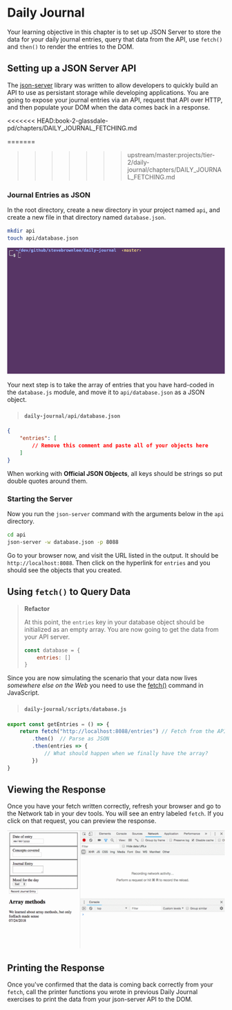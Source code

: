 # Daily Journal

Your learning objective in this chapter is to set up JSON Server to store the data for your daily journal entries, query that data from the API, use `fetch()` and `then()` to render the entries to the DOM.

## Setting up a JSON Server API

The [json-server](https://github.com/typicode/json-server) library was written to allow developers to quickly build an API to use as persistant storage while developing applications. You are going to expose your journal entries via an API, request that API over HTTP, and then populate your DOM when the data comes back in a response.

<<<<<<< HEAD:book-2-glassdale-pd/chapters/DAILY_JOURNAL_FETCHING.md

=======
>>>>>>> upstream/master:projects/tier-2/daily-journal/chapters/DAILY_JOURNAL_FETCHING.md
### Journal Entries as JSON

In the root directory, create a new directory in your project named `api`, and create a new file in that directory named `database.json`.

```sh
mkdir api
touch api/database.json
```

![creating the api directory](./images/Rn0iCdc6qN.gif)

Your next step is to take the array of entries that you have hard-coded in the `database.js` module, and move it to `api/database.json` as a JSON object.

> #### `daily-journal/api/database.json`

```json
{
    "entries": [
        // Remove this comment and paste all of your objects here
    ]
}
```

When working with **Official JSON Objects**, all keys should be strings so put double quotes around them.

### Starting the Server

Now you run the `json-server` command with the arguments below in the `api` directory.

```sh
cd api
json-server -w database.json -p 8088
```

Go to your browser now, and visit the URL listed in the output. It should be `http://localhost:8088`. Then click on the hyperlink for `entries` and you should see the objects that you created.

## Using `fetch()` to Query Data

> **Refactor**
>
> At this point, the `entries` key in your database object  should be initialized as an empty array. You are now going to get the data from your API server.
>
>    ```js
>    const database = {
>        entries: []
>    }
>    ```

Since you are now simulating the scenario that your data now lives _somewhere else on the Web_ you need to use the [fetch()](https://learn.co/lessons/javascript-fetch) command in JavaScript.

> #### `daily-journal/scripts/database.js`

```js
export const getEntries = () => {
    return fetch("http://localhost:8088/entries") // Fetch from the API
        .then()  // Parse as JSON
        .then(entries => {
            // What should happen when we finally have the array?
        })
}
```

## Viewing the Response

Once you have your fetch written correctly, refresh your browser and go to the Network tab in your dev tools. You will see an entry labeled `fetch`. If you click on that request, you can preview the response.

![](./images/qqipDG07AL.gif)

## Printing the Response
Once you've confirmed that the data is coming back correctly from your `fetch`, call the printer functions you wrote in previous Daily Journal exercises to print the data from your json-server API to the DOM.
